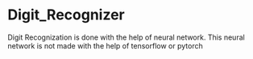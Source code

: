 # Digit_Recognizer
Digit Recognization is done with the help of neural network. This neural network is not made with the help of tensorflow or pytorch 

